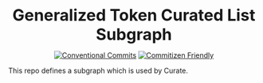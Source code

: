 <p align="center">
  <b style="font-size: 32px;">Generalized Token Curated List Subgraph</b>
</p>

<p align="center">
  <a href="https://conventionalcommits.org"><img src="https://img.shields.io/badge/Conventional%20Commits-1.0.0-yellow.svg" alt="Conventional Commits"></a>
  <a href="http://commitizen.github.io/cz-cli/"><img src="https://img.shields.io/badge/commitizen-friendly-brightgreen.svg" alt="Commitizen Friendly"></a>
</p>

This repo defines a subgraph which is used by Curate.
